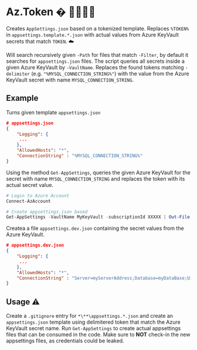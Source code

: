 # Az.Token � 👩‍💻👨‍💻

Creates `AppSettings.json` based on a tokenized template. Replaces `%TOKEN%` in `appsettings.template.*.json` with actual values from Azure KeyVault secrets that match `TOKEN`. ☁️

Will search recursively given `-Path` for files that match `-Filter`, by default it searches for `appsettings.json` files. The script queries all secrets inside a given Azure KeyVault by `-VaultName`. Replaces the found tokens matching `-delimiter` (e.g. `"%MYSQL_CONNECTION_STRING%"`) with the value from the Azure KeyVault secret with name `MYSQL_CONNECTION_STRING`.

## Example

Turns given template `appsettings.json`

```json
# appsettings.json
{
    "Logging": {
     ...
    },
    "AllowedHosts": "*",
    "ConnectionString" : "%MYSQL_CONNECTION_STRING%"
}
```

Using the method `Get-AppSettings`, queries the given Azure KeyVault for the secret with name `MYSQL_CONNECTION_STRING` and replaces the token with its actual secret value.

```powershell
# Login to Azure Account
Connect-AzAccount

# Create appsettings.json based 
Get-AppSettings -VaultName MyKeyVault -subscriptionId XXXXX | Out-File "appsettings.dev.json"
```

Createa a file `appsettings.dev.json` containing the secret values from the Azure KeyVault.

```json
# appsettings.dev.json
{
    "Logging": {
     ...
    },
    "AllowedHosts": "*",
    "ConnectionString" : "Server=myServerAddress;Database=myDataBase;Uid=myUsername;Pwd=myPassword;"
}
```

## Usage ⚠️

Create a `.gitignore` entry for `*\**\appsettings.*.json` and create an `appsettings.json` template using delimitered token that match the Azure KeyVault secret name. Run `Get-AppSettings` to create actual appsettings files that can be consumed in the code. Make sure to **NOT** check-in the new appsettings files, as credentials could be leaked.

